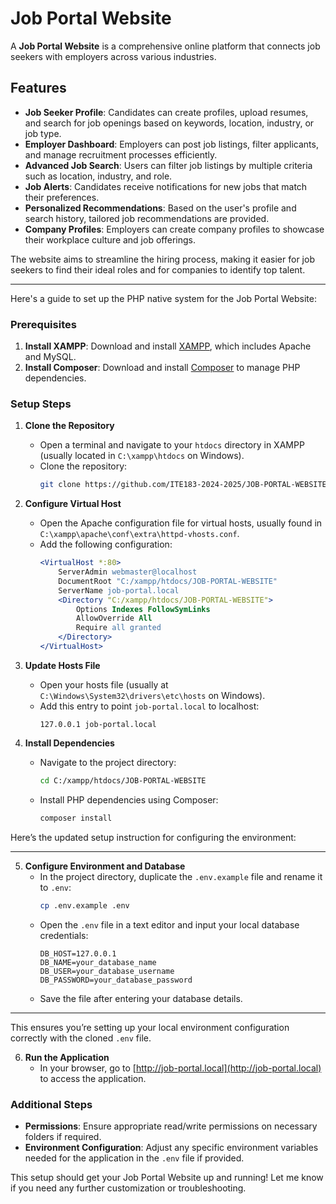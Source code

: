# Job Portal Website

A **Job Portal Website** is a comprehensive online platform that connects job seekers with employers across various industries. 

## Features
- **Job Seeker Profile**: Candidates can create profiles, upload resumes, and search for job openings based on keywords, location, industry, or job type.
- **Employer Dashboard**: Employers can post job listings, filter applicants, and manage recruitment processes efficiently.
- **Advanced Job Search**: Users can filter job listings by multiple criteria such as location, industry, and role.
- **Job Alerts**: Candidates receive notifications for new jobs that match their preferences.
- **Personalized Recommendations**: Based on the user's profile and search history, tailored job recommendations are provided.
- **Company Profiles**: Employers can create company profiles to showcase their workplace culture and job offerings.

The website aims to streamline the hiring process, making it easier for job seekers to find their ideal roles and for companies to identify top talent.

-----------------------------------------------------------------------------------------------------------------------------------
 
Here's a guide to set up the PHP native system for the Job Portal Website:

### Prerequisites
1. **Install XAMPP**: Download and install [XAMPP](https://www.apachefriends.org/index.html), which includes Apache and MySQL.
2. **Install Composer**: Download and install [Composer](https://getcomposer.org/download/) to manage PHP dependencies.

### Setup Steps

1. **Clone the Repository**
   - Open a terminal and navigate to your `htdocs` directory in XAMPP (usually located in `C:\xampp\htdocs` on Windows).
   - Clone the repository:
     ```bash
     git clone https://github.com/ITE183-2024-2025/JOB-PORTAL-WEBSITE.git
     ```

2. **Configure Virtual Host**
   - Open the Apache configuration file for virtual hosts, usually found in `C:\xampp\apache\conf\extra\httpd-vhosts.conf`.
   - Add the following configuration:
     ```apache
     <VirtualHost *:80>
         ServerAdmin webmaster@localhost
         DocumentRoot "C:/xampp/htdocs/JOB-PORTAL-WEBSITE"
         ServerName job-portal.local
         <Directory "C:/xampp/htdocs/JOB-PORTAL-WEBSITE">
             Options Indexes FollowSymLinks
             AllowOverride All
             Require all granted
         </Directory>
     </VirtualHost>
     ```

3. **Update Hosts File**
   - Open your hosts file (usually at `C:\Windows\System32\drivers\etc\hosts` on Windows).
   - Add this entry to point `job-portal.local` to localhost:
     ```
     127.0.0.1 job-portal.local
     ```

4. **Install Dependencies**
   - Navigate to the project directory:
     ```bash
     cd C:/xampp/htdocs/JOB-PORTAL-WEBSITE
     ```
   - Install PHP dependencies using Composer:
     ```bash
     composer install
     ```

Here’s the updated setup instruction for configuring the environment:

---

5. **Configure Environment and Database**
   - In the project directory, duplicate the `.env.example` file and rename it to `.env`:
     ```bash
     cp .env.example .env
     ```
   - Open the `.env` file in a text editor and input your local database credentials:
     ```plaintext
     DB_HOST=127.0.0.1
     DB_NAME=your_database_name
     DB_USER=your_database_username
     DB_PASSWORD=your_database_password
     ```
   - Save the file after entering your database details.

--- 

This ensures you’re setting up your local environment configuration correctly with the cloned `.env` file.

6. **Run the Application**
   - In your browser, go to [http://job-portal.local](http://job-portal.local) to access the application.

### Additional Steps
- **Permissions**: Ensure appropriate read/write permissions on necessary folders if required.
- **Environment Configuration**: Adjust any specific environment variables needed for the application in the `.env` file if provided.

This setup should get your Job Portal Website up and running! Let me know if you need any further customization or troubleshooting.
